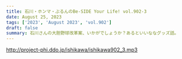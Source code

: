 ```yaml
---
title: 石川・ホンマ・ぶるんのBe-SIDE Your Life! vol.902-3
date: August 25, 2023
tags: ['2023', 'August 2023', 'vol.902']
draft: false
summary: 石川さんの大胆野球改革案、いかがでしょうか？あるといいななグッズ話。
---
```


http://project-phi.ddo.jp/ishikawa/ishikawa902_3.mp3